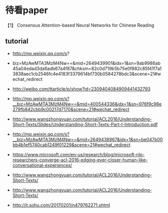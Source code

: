 # 待看paper
  
  【1】 Consensus Attention-based Neural Networks for Chinese Reading

## tutorial

* http://mp.weixin.qq.com/s?
* biz=MzAwMTA3MzM4Nw==&mid=2649439901&idx=1&sn=9ab9986ab45a04edad3da6adb67a4f87&chksm=82c0d719b5b75e0f882c85f41f7a13838aec1cb2546fc4e4183f3379614bf730b0584278bdc3&scene=21#wechat_redirect
    
* http://weibo.com/ttarticle/p/show?id=2309404084909441432793
* http://mp.weixin.qq.com/s?__biz=MzAwMTA3MzM4Nw==&mid=400544336&idx=1&sn=976f9c96e279fb842cbb9c00217d7170&scene=21#wechat_redirect
* http://www.wangzhongyuan.com/tutorial/ACL2016/Understanding-Short-Texts/Slides/Understanding-Short-Texts-Part-I-Introduction.pdf
* http://mp.weixin.qq.com/s?__biz=MzAwMTA3MzM4Nw==&mid=2649438967&idx=1&sn=be047b00bb4b1ef5740cab1249f01229&scene=21#wechat_redirect
* https://www.microsoft.com/en-us/research/blog/microsoft-nlp-researchers-converge-acl-2016-edging-ever-closer-human-like-conversational-experiences/
* http://www.wangzhongyuan.com/tutorial/ACL2016/Understanding-Short-Texts/
* http://www.wangzhongyuan.com/tutorial/ACL2016/Understanding-Short-Texts/
* http://it.sohu.com/20170201/n479762271.shtml

